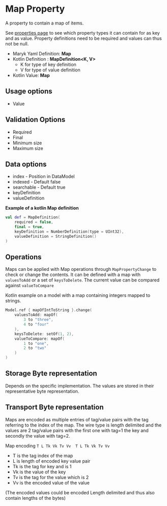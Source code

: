 # Map Property
A property to contain a map of items. 

See [properties page](../properties.md) to see which property types it can contain for
as key and as value. Property definitions need to be required and values can thus not
be null.

- Maryk Yaml Definition: **Map**
- Kotlin Definition : **MapDefinition<K, V>** 
    - K for type of key definition 
    - V for type of value definition
- Kotlin Value: **Map**

## Usage options
- Value

## Validation Options
- Required
- Final
- Minimum size
- Maximum size

## Data options
- index - Position in DataModel 
- indexed - Default false
- searchable - Default true
- keyDefinition
- valueDefinition

**Example of a kotlin Map definition**
```kotlin
val def = MapDefinition(
    required = false,
    final = true,
    keyDefinition = NumberDefinition(type = UInt32),
    valueDefinition = StringDefinition()
)
```

## Operations
Maps can be applied with Map operations through `MapPropertyChange` to check
or change the contents. It can be defined with a map with `valuesToAdd` or a set of 
`keysToDelete`. The current value can be compared against `valueToCompare`

Kotlin example on a model with a map containing integers mapped to strings.
```kotlin
Model.ref { mapOfIntToString }.change(
    valuesToAdd: mapOf(
        3 to "three",
        4 to "four"
    ),
    keysToDelete: setOf(1, 2),
    valueToCompare: mapOf(
        1 to "one",
        2 to "two"
    )
)
```

## Storage Byte representation
Depends on the specific implementation. The values are stored in their representative byte 
representation.

## Transport Byte representation
Maps are encoded as multiple entries of tag/value pairs with the tag referring to the index
of the map. The wire type is length delimited and the values are 2 tag/value pairs with the
first one with tag=1 the key and secondly the value with tag=2.

Map encoding
``` T L Tk Vk Tv Vv  T L Tk Vk Tv Vv ```

- T is the tag index of the map
- L is length of encoded key value pair
- Tk is the tag for key and is 1
- Vk is the value of the key
- Tv is the tag for the value which is 2
- Vv is the encoded value of the value

(The encoded values could be encoded Length delimited and thus also contain lengths of the bytes)
